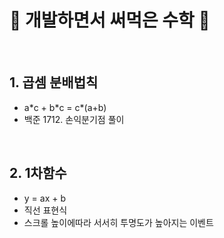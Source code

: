 # 📝 개발하면서 써먹은 수학 📝

<br>

## 1. 곱셈 분배법칙

- a\*c + b\*c = c*(a+b)
- 백준 1712. 손익분기점 풀이

<br>

## 2. 1차함수

- y = ax + b
- 직선 표현식
- 스크롤 높이에따라 서서히 투명도가 높아지는 이벤트
